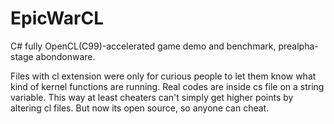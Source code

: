 # EpicWarCL
C# fully OpenCL(C99)-accelerated game demo and benchmark, prealpha- stage abondonware.

Files with cl extension were only for curious people to let them know what kind of 
kernel functions are running. Real codes are inside cs file on  a string variable. 
This way at least cheaters can't simply get higher points by altering cl files.
But now its open source, so anyone can cheat.
